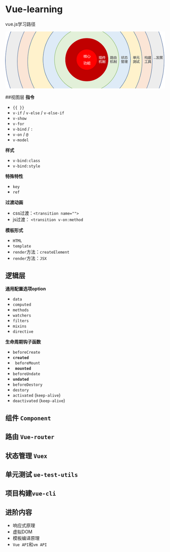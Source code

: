 # Vue-learning
vue.js学习路径

![map](./image/渐近式1.png)


##视图层
**指令**
- `{{ }}`
- `v-if` / `v-else` / `v-else-if`
- `v-show`
- `v-for`
- `v-bind` / `:`
- `v-on` / `@`
- `v-model`

**样式**
- `v-bind:class`
- `v-bind:style`

**特殊特性**
- `key`
- `ref`

**过渡动画**

- css过渡：`<transition name="">`
- js过渡： `<transition v-on:method`

**模板形式**
- `HTML`
- `template`
- `render`方法：`createElement`
- `render`方法：`JSX`

## 逻辑层
**通用配置选项option**

- `data`
- `computed`
- `methods`
- `watchers`
- `filters`
- `mixins`
- `directive`

**生命周期钩子函数**
- `beforeCreate`
- **`created`**
- ` beforeMount`
- **` mounted`**
- `beforeUndate`
- **`undated`**
- `beforeDestory`
- `destory`
- `activated` (`keep-alive`)
- `deactivated` (`keep-alive`)

## 组件 `Component`
## 路由 `Vue-router`
## 状态管理 `Vuex`
## 单元测试 `ue-test-utils`
## 项目构建`vue-cli`

## 进阶内容
- 响应式原理
- 虚拟DOM
- 模板编译原理
- `Vue API`和`vm API`